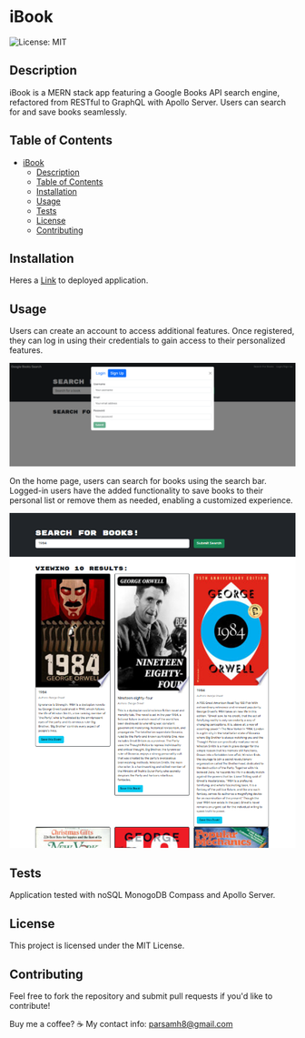 # iBook

  ![License: MIT](https://img.shields.io/badge/License-MIT-white.svg)
  

## Description
 iBook is a MERN stack app featuring a Google Books API search engine, refactored from RESTful to GraphQL with Apollo Server. Users can search for and save books seamlessly.


## Table of Contents

- [iBook](#ibook)
  - [Description](#description)
  - [Table of Contents](#table-of-contents)
  - [Installation](#installation)
  - [Usage](#usage)
  - [Tests](#tests)
  - [License](#license)
  - [Contributing](#contributing)


## Installation

Heres a [Link](https://ibook-mj19.onrender.com/) to deployed application.


## Usage

Users can create an account to access additional features. Once registered, they can log in using their credentials to gain access to their personalized features.

<img src="./client/src/assets/signup-page.png">

On the home page, users can search for books using the search bar. Logged-in users have the added functionality to save books to their personal list or remove them as needed, enabling a customized experience.

<img src="./client/src/assets/homepage.png">


## Tests

Application tested with noSQL MonogoDB Compass and Apollo Server.


## License

This project is licensed under the MIT License.


## Contributing

Feel free to fork the repository and submit pull requests if you'd like to contribute!

Buy me a coffee? ☕
My contact info: parsamh8@gmail.com
